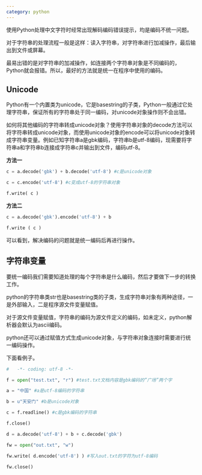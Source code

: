 ```yaml
---
category: python
---
```


使用Python处理中文字符时经常出现解码编码错误提示，均是编码不统一问题。

对于字符串的处理流程一般是这样：读入字符串，对字符串进行加减操作，最后输出到文件或屏幕。

最易出错的是对字符串的加减操作，如连接两个字符串对象是不同编码的，Python就会报错。所以，最好的方法就是统一在程序中使用的编码。

## Unicode

Python有一个内置类为unicode，它是basestring的子类，Python一般通过它处理字符串，保证所有的字符串处于同一编码，对unicode对象操作则不会出错。

如何将其他编码的字符串转成unicode对象？使用字符串对象的decode方法可以将字符串转成unicode对象，而使用unicode对象的encode可以将unicode对象转成字符串变量。例如已知字符串a是gbk编码，字符串b是utf-8编码，现需要将字符串a和字符串b连接成字符串c并输出到文件，编码utf-8。

**方法一**

```python
c = a.decode('gbk') + b.decode('utf-8') #c是unicode对象

c = c.encode('utf-8') #c变成utf-8的字符串对象

f.write( c )
```

**方法二**

```python
c = a.decode('gbk').encode('utf-8') + b

f.write ( c )
```

可以看到，解决编码的问题就是统一编码后再进行操作。

## 字符串变量

要统一编码我们需要知道处理的每个字符串是什么编码，然后才要做下一步的转换工作。

python的字符串类str也是basestring类的子类，生成字符串对象有两种途径，一是外部输入，二是程序源文件变量赋值。

对于源文件变量赋值，字符串的编码为源文件定义的编码，如未定义，python解析器会默认为ascii编码。

python还可以通过赋值方式生成unicode对象，与字符串对象连接时需要进行统一编码操作。

下面看例子。

```python
#   -*- coding: utf-8 -*-

f = open("test.txt", "r") #test.txt文档内容是gbk编码的”广场”两个字

a = "中国" #a是utf-8编码的字符串

b = u"天安门" #b是unicode对象

c = f.readline() #c是gbk编码的字符串

f.close()

d = a.decode('utf-8') + b + c.decode('gbk')

fw = open("out.txt", "w")

fw.write( d.encode('utf-8') ) #写入out.txt的字符为utf-8编码

fw.close()
```

